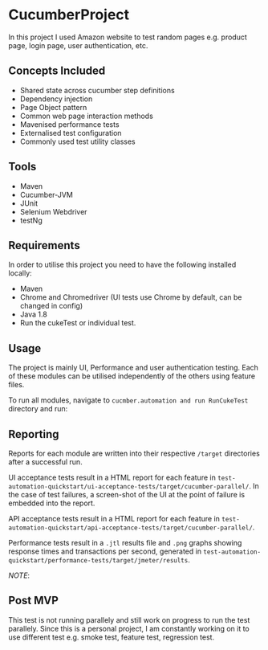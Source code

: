 # CucumberProject

In this project I used Amazon website to test random pages e.g. product page, login page, user authentication, etc.

## Concepts Included

* Shared state across cucumber step definitions
* Dependency injection
* Page Object pattern
* Common web page interaction methods
* Mavenised performance tests
* Externalised test configuration
* Commonly used test utility classes

## Tools

* Maven
* Cucumber-JVM
* JUnit
* Selenium Webdriver
* testNg

## Requirements

In order to utilise this project you need to have the following installed locally:

* Maven 
* Chrome and Chromedriver (UI tests use Chrome by default, can be changed in config)
* Java 1.8
* Run the cukeTest or individual test.

## Usage

The project is mainly UI, Performance and user authentication testing. Each of these modules can be utilised independently of the others using feature files.

To run all modules, navigate to `cucmber.automation and run RunCukeTest` directory and run:


## Reporting

Reports for each module are written into their respective `/target` directories after a successful run.

UI acceptance tests result in a HTML report for each feature in `test-automation-quickstart/ui-acceptance-tests/target/cucumber-parallel/`.
In the case of test failures, a screen-shot of the UI at the point of failure is embedded into the report.

API acceptance tests result in a HTML report for each feature in `test-automation-quickstart/api-acceptance-tests/target/cucumber-parallel/`.

Performance tests result in a `.jtl` results file and `.png` graphs showing response times and transactions per second, generated in `test-automation-quickstart/performance-tests/target/jmeter/results`.

*NOTE*:
## Post MVP
This test is not running parallely and still work on progress to run the test parallely. Since this is a personal project, I am constantly working on it to use different test e.g. smoke test, feature test, regression test.
